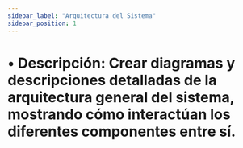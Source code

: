 ```yaml
---
sidebar_label: "Arquitectura del Sistema"
sidebar_position: 1
---
```


# •	Descripción: Crear diagramas y descripciones detalladas de la arquitectura general del sistema, mostrando cómo interactúan los diferentes componentes entre sí.
